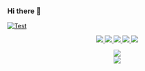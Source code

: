 ### Hi there 👋

[Test]: https://img.shields.io/badge/Testsss-Testoo-%2368b37c
[download]: #download

[ ![Test][] ][download]

<p align="center">
  <a href="https://forthebadge.com/images/badges/built-with-love.svg">
     <img src="https://forthebadge.com/images/badges/check-it-out.svg)"/>
  </a>
  <a href="https://forthebadge.com">
      <img src="https://forthebadge.com/images/badges/check-it-out.svg)"/>
  </a>
  <a href="https://forthebadge.com">
      <img src="https://forthebadge.com/images/badges/made-with-java.svg)"/>
  </a>
  <a href="https://forthebadge.com">
      <img src="https://forthebadge.com/images/badges/not-a-bug-a-feature.svg)"/>
  </a>
  <a href="https://forthebadge.com">
      <img src="https://forthebadge.com/images/badges/uses-git.svg)"/>
  </a>
</p>

<p align="center">
    <a href="https://github.com/anuraghazra/github-readme-stats">
      <img src="https://github-readme-stats.vercel.app/api?username=BlockyDotJar&theme=algolia&show_icons=true"/>
    </a>
  <br>
    <a href="https://github.com/anuraghazra/github-readme-stats">
      <img src="https://github-readme-stats.vercel.app/api/top-langs/?username=BlockyDotJar&theme=algolia"/>
    </a>
</p>
